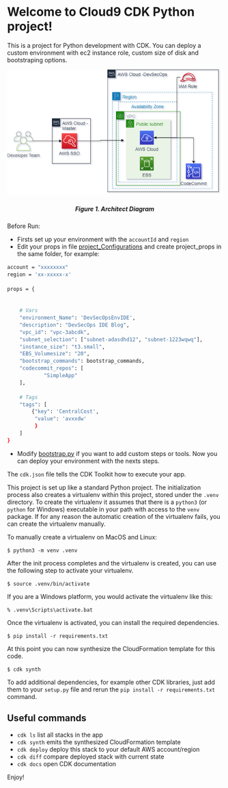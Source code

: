 
# Welcome to Cloud9 CDK Python project!

This is a project for Python development with CDK. You can deploy a custom environment with ec2 instance role, custom size of disk and bootstraping options.

<center>

![](./cdk_cloud9_custom_env/(IDE)-Arch.png)

##### Figure 1. Architect Diagram 
</center>

Before Run:

* Firsts set up your environment with the `accountId` and `region`
* Edit your props in file [project_Configurations](project_configurations/project_props_example.py) and create project_props in the same folder, for example:

```bash
account = "xxxxxxxx"
region = 'xx-xxxxx-x'

props = {


    # Vars
    "environment_Name": 'DevSecOpsEnvIDE',
    "description": "DevSecOps IDE Blog",
    "vpc_id": "vpc-3abcdk",
    "subnet_selection": ["subnet-adasdhd12", "subnet-1223wqwq"],
    "instance_size": "t3.small",
    "EBS_Volumesize": "20",
    "bootstrap_commands": bootstrap_commands,
    "codecommit_repos": [
            "SimpleApp"
    ],

    # Tags
    "tags": [
        {"key": 'CentralCost',
         "value": 'avxxdw'
         }
    ]
}

```

* Modify [bootstrap.py](./project_configurations/bootstrap.sh) if you want to add custom steps or tools.
Now you can deploy your environment with the nexts steps.


The `cdk.json` file tells the CDK Toolkit how to execute your app.

This project is set up like a standard Python project.  The initialization
process also creates a virtualenv within this project, stored under the `.venv`
directory.  To create the virtualenv it assumes that there is a `python3`
(or `python` for Windows) executable in your path with access to the `venv`
package. If for any reason the automatic creation of the virtualenv fails,
you can create the virtualenv manually.

To manually create a virtualenv on MacOS and Linux:

```
$ python3 -m venv .venv
```

After the init process completes and the virtualenv is created, you can use the following
step to activate your virtualenv.

```
$ source .venv/bin/activate
```

If you are a Windows platform, you would activate the virtualenv like this:

```
% .venv\Scripts\activate.bat
```

Once the virtualenv is activated, you can install the required dependencies.

```
$ pip install -r requirements.txt
```

At this point you can now synthesize the CloudFormation template for this code.

```
$ cdk synth
```

To add additional dependencies, for example other CDK libraries, just add
them to your `setup.py` file and rerun the `pip install -r requirements.txt`
command.


## Useful commands

 * `cdk ls`          list all stacks in the app
 * `cdk synth`       emits the synthesized CloudFormation template
 * `cdk deploy`      deploy this stack to your default AWS account/region
 * `cdk diff`        compare deployed stack with current state
 * `cdk docs`        open CDK documentation

Enjoy!
